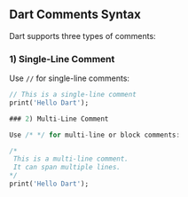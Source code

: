## Dart Comments Syntax

Dart supports three types of comments:

### 1) Single-Line Comment
Use `//` for single-line comments:
```dart
// This is a single-line comment
print('Hello Dart');

### 2) Multi-Line Comment

Use /* */ for multi-line or block comments:

/*
 This is a multi-line comment.
 It can span multiple lines.
*/
print('Hello Dart');
